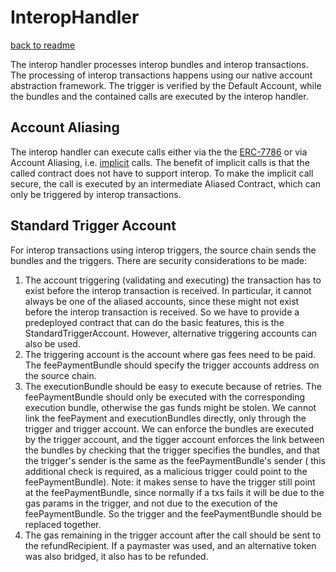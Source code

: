 # InteropHandler
[back to readme](../../README.md)

The interop handler processes interop bundles and interop transactions. The processing of interop transactions happens using our native account abstraction framework. The trigger is verified by the Default Account, while the bundles and the contained calls are executed by the interop handler. 

## Account Aliasing

The interop handler can execute calls either via the the [ERC-7786](https://github.com/ethereum/ERCs/pull/673/files) or via Account Aliasing, i.e. [implicit](https://github.com/ethereum/L2-interop/pull/26/files) calls. The benefit of implicit calls is that the called contract does not have to support interop. To make the implicit call secure, the call is executed by an intermediate Aliased Contract, which can only be triggered by interop transactions. 

## Standard Trigger Account
 
For interop transactions using interop triggers, the source chain sends the bundles and the triggers. There are security considerations to be made:

1. The account triggering (validating and executing) the transaction has to exist before the interop transaction is received. In particular, it cannot always be one of the aliased accounts, since these might not exist before the interop transaction is received. So we have to provide a predeployed contract that can do the basic features, this is the StandardTriggerAccount. However, alternative triggering accounts can also be used.
1. The triggering account is the account where gas fees need to be paid. The feePaymentBundle should specify the trigger accounts address on the source chain.
1. The executionBundle should be easy to execute because of retries. The feePaymentBundle should only be executed with the corresponding execution bundle, otherwise the gas funds might be stolen. We cannot link the feePayment and executionBundles directly, only through the trigger and trigger account. We can enforce the bundles are executed by the trigger account, and the tigger account enforces the link between the bundles by checking that the trigger specifies the bundles, and that the trigger's sender is the same as the feePaymentBundle's sender ( this additional check is required, as a malicious trigger could point to the feePaymentBundle). Note: it makes sense to have the trigger still point at the feePaymentBundle, since normally if a txs fails it will be due to the gas params in the trigger, and not due to the execution of the feePaymentBundle. So the trigger and the feePaymentBundle should be replaced together.
1. The gas remaining in the trigger account after the call should be sent to the refundRecipient. If a paymaster was used, and an alternative token was also bridged, it also has to be refunded.

